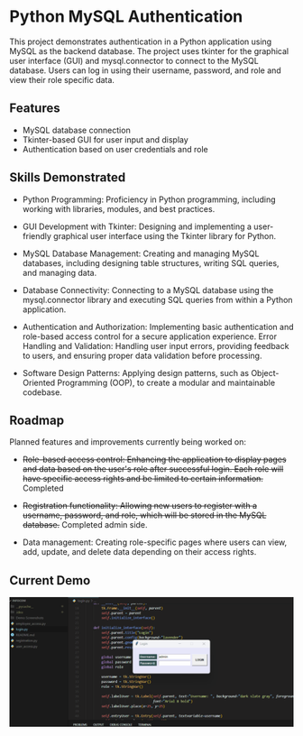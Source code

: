# Python MySQL Authentication

This project demonstrates authentication in a Python application using MySQL as the backend database. The project uses tkinter for the graphical user interface (GUI) and mysql.connector to connect to the MySQL database. Users can log in using their username, password, and role and view their role specific data.

## Features
- MySQL database connection
- Tkinter-based GUI for user input and display
- Authentication based on user credentials and role

## Skills Demonstrated 

- Python Programming: Proficiency in Python programming, including working with libraries, modules, and best practices.

- GUI Development with Tkinter: Designing and implementing a user-friendly graphical user interface using the Tkinter library for Python.

- MySQL Database Management: Creating and managing MySQL databases, including designing table structures, writing SQL queries, and managing data.

- Database Connectivity: Connecting to a MySQL database using the mysql.connector library and executing SQL queries from within a Python application.

- Authentication and Authorization: Implementing basic authentication and role-based access control for a secure application experience.
Error Handling and Validation: Handling user input errors, providing feedback to users, and ensuring proper data validation before processing.

- Software Design Patterns: Applying design patterns, such as Object-Oriented Programming (OOP), to create a modular and maintainable codebase.

## Roadmap

Planned features and improvements currently being worked on:

- ~~Role-based access control: Enhancing the application to display pages and data based on the user's role after successful login. Each role will have specific access rights and be limited to certain information.~~ Completed

- ~~Registration functionality: Allowing new users to register with a username, password, and role, which will be stored in the MySQL database.~~ Completed admin side.

- Data management: Creating role-specific pages where users can view, add, update, and delete data depending on their access rights.

## Current Demo

![Demo](/Demo/Demo.gif)
